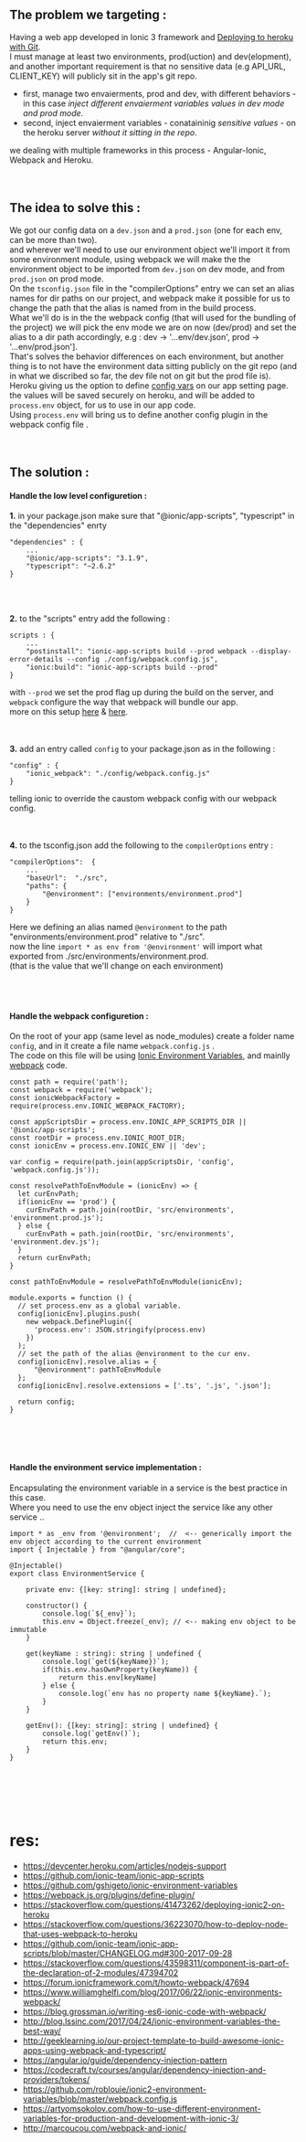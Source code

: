 ## The problem we targeting :
Having a web app developed in Ionic 3 framework and [Deploying to heroku with Git](https://devcenter.heroku.com/articles/git).<br>
I must manage at least two environments, prod(uction) and dev(elopment), and another important requirement is that no sensitive data (e.g API_URL, CLIENT_KEY) will publicly sit in the app's git repo.
<br>
* first, manage two envaierments, prod and dev, with different behaviors - in this case *inject different envaierment variables values in dev mode and prod mode*. <br>
* second, inject envaierment variables - conataininig *sensitive values* - on the heroku server *without it sitting in the repo*. 

we dealing with multiple frameworks in this process - Angular-Ionic, Webpack and Heroku.
<br><br><br>

## The idea to solve this : 
We got our config data on a `dev.json` and a `prod.json` (one for each env, can be more than two). 
<br>
and wherever we'll need to use our environment object we'll import it from some environment module, 
using webpack we will make the the environment object to be imported from `dev.json` on dev mode, and from `prod.json` on prod mode.
<br>
On the `tsconfig.json` file in the "compilerOptions" entry we can set an alias names for dir paths on our project, and webpack make it possible for us to change the path that the alias is named from in the build process. 
<br> 
What we'll do is in the the webpack config (that will used for the bundling of the project) we will pick the env mode we are on now (dev/prod) and set the alias to a dir path accordingly, e.g : dev -> '...env/dev.json', prod -> '...env/prod.json']. 
<br>
That's solves the behavior differences on each environment, but another thing is to not have the environment data sitting publicly on the git repo (and in what we discribed so far, the dev file not on git but the prod file is).
<br> 
Heroku giving us the option to define [config vars](https://devcenter.heroku.com/articles/config-vars) on our app setting page. the values will be saved securely on heroku, and will be added to `process.env` object, for us to use in our app code. 
<br>
Using `process.env` will bring us to define another config plugin in the webpack config file .
<br><br><br>

## The solution :

#### Handle the low level configuretion : 

**1.** in your package.json make sure that "@ionic/app-scripts", "typescript" in the "dependencies" enrty <br>

    "dependencies" : {
        ... 
        "@ionic/app-scripts": "3.1.9", 
        "typescript": "~2.6.2" 
    } 
<br><br>

**2.** to the "scripts" entry add the following : <br>

    scripts : {
        ...
        "postinstall": "ionic-app-scripts build --prod webpack --display-error-details --config ./config/webpack.config.js",
        "ionic:build": "ionic-app-scripts build --prod"
    }

with `--prod` we set the prod flag up during the build on the server, and `webpack` configure the way that webpack will bundle our app. <br>
more on this setup [here](https://github.com/ionic-team/ionic-app-scripts#command-line-flags) & [here](https://docs.npmjs.com/misc/scripts#description).<br>
<br><br>

**3.** add an entry called `config` to your package.json as in the following : <br>

    "config" : {
        "ionic_webpack": "./config/webpack.config.js"
    }

telling ionic to override the caustom webpack config with our webpack config. <br>
<br><br>

**4.** to the tsconfig.json add the following to the `compilerOptions` entry : <br>

    "compilerOptions":  {
        ...
        "baseUrl":  "./src",
        "paths": {
            "@environment": ["environments/environment.prod"]
        }
    }
    
Here we defining an alias named `@environment` to the path "environments/environment.prod" relative to "./src". <br>
now the line `import * as env from '@environment'` will import what exported from ./src/environments/environment.prod. <br>
(that is the value that we'll change on each environment)<br>
<br><br><br>

#### Handle the webpack configuretion :
On the root of your app (same level as node_modules) create a folder name `config`, and in it create a file name `webpack.config.js` .
<br>
The code on this file will be using [Ionic Environment Variables](https://github.com/ionic-team/ionic-app-scripts#ionic-environment-variables), and mainlly [webpack](https://webpack.js.org) code.
    
    const path = require('path');
    const webpack = require('webpack');
    const ionicWebpackFactory = require(process.env.IONIC_WEBPACK_FACTORY);
    
    const appScriptsDir = process.env.IONIC_APP_SCRIPTS_DIR || '@ionic/app-scripts';
    const rootDir = process.env.IONIC_ROOT_DIR;
    const ionicEnv = process.env.IONIC_ENV || 'dev';
    
    var config = require(path.join(appScriptsDir, 'config', 'webpack.config.js'));
    
    const resolvePathToEnvModule = (ionicEnv) => {
      let curEnvPath;
      if(ionicEnv == 'prod') {
        curEnvPath = path.join(rootDir, 'src/environments', 'environment.prod.js');
      } else {
        curEnvPath = path.join(rootDir, 'src/environments', 'environment.dev.js');
      }
      return curEnvPath;
    }
    
    const pathToEnvModule = resolvePathToEnvModule(ionicEnv);
    
    module.exports = function () {
      // set process.env as a global variable.
      config[ionicEnv].plugins.push(
        new webpack.DefinePlugin({
          'process.env': JSON.stringify(process.env)
        })
      );
      // set the path of the alias @environment to the cur env. 
      config[ionicEnv].resolve.alias = {
          "@environment": pathToEnvModule
      };
      config[ionicEnv].resolve.extensions = ['.ts', '.js', '.json'];
      
      return config;
    }
<br><br><br>

#### Handle the environment service implementation :
Encapsulating the environment variable in a service is the best practice in this case. <br>
Where you need to use the env object inject the service like any other service ..

    import * as _env from '@environment';  //  <-- generically import the env object according to the current environment
    import { Injectable } from "@angular/core";
    
    @Injectable()
    export class EnvironmentService {
    
        private env: {[key: string]: string | undefined};
        
        constructor() {
            console.log(`${_env}`);
            this.env = Object.freeze(_env); // <-- making env object to be immutable
        }
    
        get(keyName : string): string | undefined {
            console.log(`get(${keyName})`);
            if(this.env.hasOwnProperty(keyName)) {
                return this.env[keyName]
            } else {
                console.log(`env has no property name ${keyName}.`);
            }
        }
    
        getEnv(): {[key: string]: string | undefined} {
            console.log(`getEnv()`);
            return this.env;
        }
    }

<br><br><br><br>

# res: 
* https://devcenter.heroku.com/articles/nodejs-support
* https://github.com/ionic-team/ionic-app-scripts
* https://github.com/gshigeto/ionic-environment-variables
* https://webpack.js.org/plugins/define-plugin/
* https://stackoverflow.com/questions/41473262/deploying-ionic2-on-heroku
* https://stackoverflow.com/questions/36223070/how-to-deploy-node-that-uses-webpack-to-heroku
* https://github.com/ionic-team/ionic-app-scripts/blob/master/CHANGELOG.md#300-2017-09-28
* https://stackoverflow.com/questions/43598311/component-is-part-of-the-declaration-of-2-modules/47394702
* https://forum.ionicframework.com/t/howto-webpack/47694
* https://www.williamghelfi.com/blog/2017/06/22/ionic-environments-webpack/
* https://blog.grossman.io/writing-es6-ionic-code-with-webpack/
* http://blog.lssinc.com/2017/04/24/ionic-environment-variables-the-best-way/
* http://geeklearning.io/our-project-template-to-build-awesome-ionic-apps-using-webpack-and-typescript/
* https://angular.io/guide/dependency-injection-pattern
* https://codecraft.tv/courses/angular/dependency-injection-and-providers/tokens/
* https://github.com/roblouie/ionic2-environment-variables/blob/master/webpack.config.js
* https://artyomsokolov.com/how-to-use-different-environment-variables-for-production-and-development-with-ionic-3/
* http://marcoucou.com/webpack-and-ionic/
